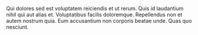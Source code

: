Qui dolores sed est voluptatem reiciendis et ut rerum. Quis id laudantium nihil qui aut alias et. Voluptatibus facilis doloremque. Repellendus non et autem nostrum quia. Eum accusantium non corporis beatae unde. Quas quo nesciunt.